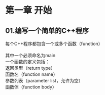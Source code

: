 # 第一章 开始


## 01.编写一个简单的C++程序

  每个C++程序都包含一个或多个函数（function）<br>  
  其中一个必须命名为main  <br>
  一个函数的定义包括： <br> 
  返回类型（return type）  <br>
  函数名（function name）  <br>
  参数列表（parameter list，允许为空）  <br>
  函数体（function body）  <br>





